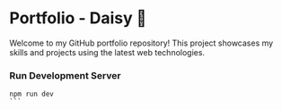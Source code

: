 # Portfolio - Daisy 🌼

Welcome to my GitHub portfolio repository! This project showcases my skills and projects using the latest web technologies.


### Run Development Server

```
npm run dev
``` 
 
